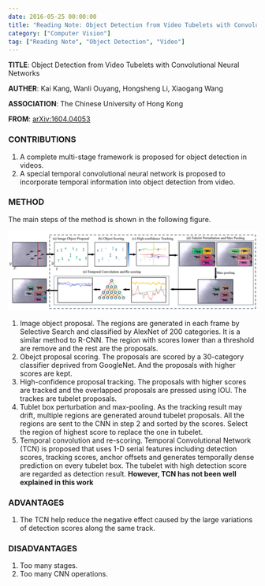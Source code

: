 ```yaml
---
date: 2016-05-25 00:00:00
title: "Reading Note: Object Detection from Video Tubelets with Convolutional Neural Networks"
category: ["Computer Vision"]
tag: ["Reading Note", "Object Detection", "Video"]
---
```


**TITLE**: Object Detection from Video Tubelets with Convolutional Neural Networks

**AUTHER**: Kai Kang, Wanli Ouyang, Hongsheng Li, Xiaogang Wang

**ASSOCIATION**: The Chinese University of Hong Kong

**FROM**: [arXiv:1604.04053](http://arxiv.org/abs/1604.04053)

### CONTRIBUTIONS ###

1. A complete multi-stage framework is proposed for object detection in videos.
2. A special temporal convolutional neural network is proposed to incorporate temporal information into object detection from video.

### METHOD ###

The main steps of the method is shown in the following figure.

<img class="img-responsive center-block" src="https://raw.githubusercontent.com/joshua19881228/my_blogs/master/Computer_Vision/Reading_Note/figures/TCNN.jpg" alt="" width="640"/>

1. Image object proposal. The regions are generated in each frame by Selective Search and classified by AlexNet of 200 categories. It is a similar method to R-CNN. The region with scores lower than a threshold are remove and the rest are the proposals.
2. Obejct proposal scoring. The proposals are scored by a 30-category classifier deprived from GoogleNet. And the proposals with higher scores are kept.
3. High-confidence proposal tracking. The proposals with higher scores are tracked and the overlapped proposals are pressed using IOU. The trackes are tubelet proposals.
4. Tublet box perturbation and max-pooling. As the tracking result may drift, multiple regions are generated around tubelet proposals. All the regions are sent to the CNN in step 2 and sorted by the scores. Select the region of highest score to replace the one in tubelet.
5. Temporal convolution and re-scoring. Temporal Convolutional Network (TCN) is proposed that uses 1-D serial features including detection scores, tracking scores, anchor offsets and generates temporally dense prediction on every tubelet box. The tubelet with high detection score are regarded as detection result. **However, TCN has not been well explained in this work**

### ADVANTAGES ###

1. The TCN help reduce the negative effect caused by the large variations of detection scores along the same track.

### DISADVANTAGES ###

1. Too many stages.
2. Too many CNN operations.